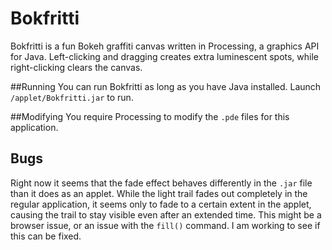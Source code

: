 Bokfritti
=========

Bokfritti is a fun Bokeh graffiti canvas written in Processing, a graphics API for Java. Left-clicking and dragging creates extra luminescent spots, while right-clicking clears the canvas.

##Running
You can run Bokfritti as long as you have Java installed. Launch `/applet/Bokfritti.jar` to run.

##Modifying
You require Processing to modify the `.pde` files for this application.

Bugs
----
Right now it seems that the fade effect behaves differently in the `.jar` file than it does as an applet. While the light trail fades out completely in the regular application, it seems only to fade to a certain extent in the applet, causing the trail to stay visible even after an extended time. This might be a browser issue, or an issue with the `fill()` command. I am working to see if this can be fixed.
